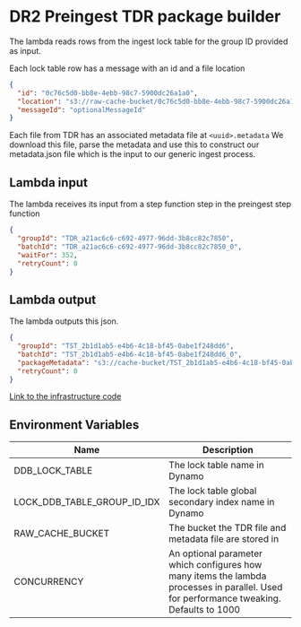 # DR2 Preingest TDR package builder

The lambda reads rows from the ingest lock table for the group ID provided as input.

Each lock table row has a message with an id and a file location

```json
{
  "id": "0c76c5d0-bb8e-4ebb-98c7-5900dc26a1a0",
  "location": "s3://raw-cache-bucket/0c76c5d0-bb8e-4ebb-98c7-5900dc26a1a0",
  "messageId": "optionalMessageId"
}
```

Each file from TDR has an associated metadata file at `<uuid>.metadata`
We download this file, parse the metadata and use this to construct our metadata.json file which is the input to our
generic ingest process.

## Lambda input

The lambda receives its input from a step function step in the preingest step function

```json
{
  "groupId": "TDR_a21ac6c6-c692-4977-96dd-3b8cc82c7850",
  "batchId": "TDR_a21ac6c6-c692-4977-96dd-3b8cc82c7850_0",
  "waitFor": 352,
  "retryCount": 0
}
```

## Lambda output

The lambda outputs this json.

```json
{
  "groupId": "TST_2b1d1ab5-e4b6-4c18-bf45-0abe1f248dd6",
  "batchId": "TST_2b1d1ab5-e4b6-4c18-bf45-0abe1f248dd6_0",
  "packageMetadata": "s3://cache-bucket/TST_2b1d1ab5-e4b6-4c18-bf45-0abe1f248dd6_0/metadata.json",
  "retryCount": 0
}
```

[Link to the infrastructure code](https://github.com/nationalarchives/dr2-terraform-environments)

## Environment Variables

| Name                        | Description                                                                                                                             |
|-----------------------------|-----------------------------------------------------------------------------------------------------------------------------------------|
| DDB_LOCK_TABLE              | The lock table name in Dynamo                                                                                                           |
| LOCK_DDB_TABLE_GROUP_ID_IDX | The lock table global secondary index name in Dynamo                                                                                    |
| RAW_CACHE_BUCKET            | The bucket the TDR file and metadata file are stored in                                                                                 |
| CONCURRENCY                 | An optional parameter which configures how many items the lambda processes in parallel. Used for performance tweaking. Defaults to 1000 |
